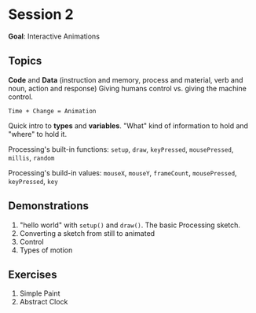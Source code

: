 # Session 2

**Goal**: Interactive Animations

## Topics

**Code** and **Data** (instruction and memory, process and material, verb and noun, action and response)
Giving humans control vs. giving the machine control.

`Time + Change = Animation`

Quick intro to **types** and **variables**. "What" kind of information to hold and "where" to hold it.

Processing's built-in functions: `setup`, `draw`, `keyPressed`, `mousePressed`, `millis`, `random`

Processing's build-in values: `mouseX`, `mouseY`, `frameCount`, `mousePressed`, `keyPressed`, `key`

## Demonstrations

1. "hello world" with `setup()` and `draw()`. The basic Processing sketch.
2. Converting a sketch from still to animated
3. Control
4. Types of motion

## Exercises

1. Simple Paint
2. Abstract Clock
